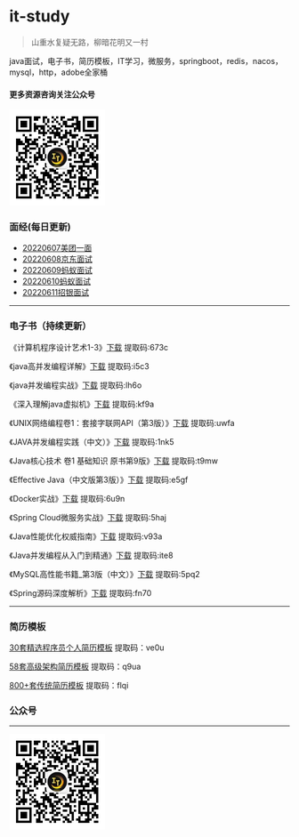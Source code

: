 # it-study
>山重水复疑无路，柳暗花明又一村

java面试，电子书，简历模板，IT学习，微服务，springboot，redis，nacos，mysql，http，adobe全家桶

#### 更多资源咨询关注公众号
<img src="./img/qrcode_for_gh_ab887c285d36_344.jpg" alt="qrcode_for_gh_ab887c285d36_344" style="zoom:50%;" />

### 面经(每日更新)

- [20220607美团一面](./面经/20220607.md)
- [20220608京东面试](./面经/20220608.md)
- [20220609蚂蚁面试](./面经/20220609.md)
- [20220610蚂蚁面试](./面经/20220610.md)
- [20220611招银面试](./面经/20220613.md)

---
### 电子书（持续更新）


《计算机程序设计艺术1-3》[下载](https://pan.baidu.com/s/1j2zrw1eklp_WNqPmHUqLzA) 提取码:673c

《java高并发编程详解》[下载](https://pan.baidu.com/s/1PdkBVtLh58Y07yL3r2ephA) 提取码:i5c3

《java并发编程实战》[下载](https://pan.baidu.com/s/1jpuVPW0jgWBGSQEFgXMuwQ) 提取码:lh6o

《深入理解java虚拟机》[下载](https://pan.baidu.com/s/1w065OYW6qd1cZCId4BL3GA) 提取码:kf9a

《UNIX网络编程卷1：套接字联网API（第3版）》[下载](https://pan.baidu.com/s/1maA1L12s2IquDtopdpzuKQ) 提取码:uwfa

《JAVA并发编程实践（中文）》[下载](https://pan.baidu.com/s/1DhE48yVUhobnc9tPmnyhEg) 提取码:1nk5

《Java核心技术 卷1 基础知识 原书第9版》[下载](https://pan.baidu.com/s/1oCyxJ3j-VYUEv69Zaif6_g) 提取码:t9mw

《Effective Java（中文版第3版）》[下载](https://pan.baidu.com/s/1TxImQMa0Rt8ZTPgWcN38TQ) 提取码:e5gf

《Docker实战》[下载](https://pan.baidu.com/s/1YzwMNvXjAPh_D0bsOTeBYQ) 提取码:6u9n

《Spring Cloud微服务实战》[下载](https://pan.baidu.com/s/1vAoVB8AJ44H0Qx2EGYgbDw) 提取码:5haj

《Java性能优化权威指南》[下载](https://pan.baidu.com/s/1Wc70Dq9YcA5FvEFKXlVCgA) 提取码:v93a

《Java并发编程从入门到精通》[下载](https://pan.baidu.com/s/1npBNBvLSmQvZaW4d5NM6-A) 提取码:ite8

《MySQL高性能书籍_第3版（中文）》[下载](https://pan.baidu.com/s/1yEdQn5NXef7QhoSMgpqBJQ) 提取码:5pq2

《Spring源码深度解析》[下载](https://pan.baidu.com/s/15cpHTlubFqZU2A3OvP3tPQ) 提取码:fn70



---
### 简历模板

[30套精选程序员个人简历模板](https://pan.baidu.com/s/1vmO9wmf_XIqDuZV0Co_oeA) 提取码：ve0u

[58套高级架构简历模板](https://pan.baidu.com/s/1xvu9ArEu7kCjZ5VvTa8oYA) 提取码：q9ua

[800+套传统简历模板](https://pan.baidu.com/s/1kek3xqY-lYl7AYi7_Ihxpg) 提取码：flqi


### 公众号

------
<img src="./img/qrcode_for_gh_ab887c285d36_344.jpg" alt="qrcode_for_gh_ab887c285d36_344" style="zoom:50%;" />
